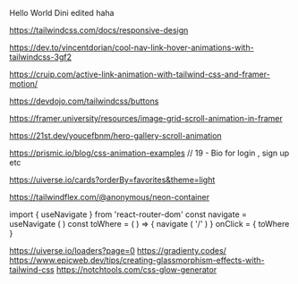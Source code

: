Hello World
Dini edited 
haha

https://tailwindcss.com/docs/responsive-design

https://dev.to/vincentdorian/cool-nav-link-hover-animations-with-tailwindcss-3gf2

https://cruip.com/active-link-animation-with-tailwind-css-and-framer-motion/

https://devdojo.com/tailwindcss/buttons

https://framer.university/resources/image-grid-scroll-animation-in-framer

https://21st.dev/youcefbnm/hero-gallery-scroll-animation

https://prismic.io/blog/css-animation-examples // 19 - Bio for login , sign up etc

https://uiverse.io/cards?orderBy=favorites&theme=light

https://tailwindflex.com/@anonymous/neon-container


import { useNavigate } from 'react-router-dom'
const navigate = useNavigate ( )
const toWhere = ( ) => {
navigate ( '/' )
}
onClick = { toWhere }

https://uiverse.io/loaders?page=0
https://gradienty.codes/
https://www.epicweb.dev/tips/creating-glassmorphism-effects-with-tailwind-css
https://notchtools.com/css-glow-generator